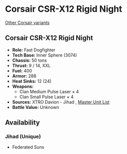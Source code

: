 # Corsair CSR-X12 Rigid Night 

[Other Corsair variants](../corsair.md) 

## Corsair CSR-X12 Rigid Night 

- **Role:** Fast Dogfighter 
- **Tech Base:** Inner Sphere (3074) 
- **Chassis:** 50 tons 
- **Thrust:** 9 / 14, XXL 
- **Fuel:** 400 
- **Armor:** 288 
- **Heat Sinks:** 12 (24) 
- **Weapons:** 
  - Clan Medium Pulse Laser × 4 
  - Clan Small Pulse Laser × 4 
- **Sources:** XTRO Davion - Jihad , [Master Unit List](http://masterunitlist.info/Unit/Details/699) 
- **Battle Value:** Unknown 

## Availability 

### Jihad (Unique) 

- Federated Suns 

